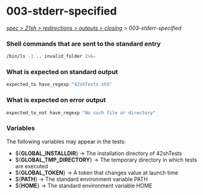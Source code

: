 # 003-stderr-specified

*[spec > 21sh > redirections > outputs > closing](..) > 003-stderr-specified*

### Shell commands that are sent to the standard entry

```bash
/bin/ls -1 .. invalid_folder 2>&-

```

### What is expected on standard output

```bash
expected_to have_regexp "42shTests.sh$"

```

### What is expected on error output

```bash
expected_to_not have_regexp "No such file or directory"

```

### Variables

The following variables may appear in the tests:

* ${**GLOBAL_INSTALLDIR**} -> The installation directory of 42shTests
* ${**GLOBAL_TMP_DIRECTORY**} -> The temporary directory in which tests are executed
* ${**GLOBAL_TOKEN**} -> A token that changes value at launch time
* ${**PATH**} -> The standard environment variable PATH
* ${**HOME**} -> The standard environment variable HOME
